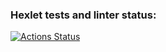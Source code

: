 ### Hexlet tests and linter status:
[![Actions Status](https://github.com/AlexSekret/java-project-99/actions/workflows/hexlet-check.yml/badge.svg)](https://github.com/AlexSekret/java-project-99/actions)
